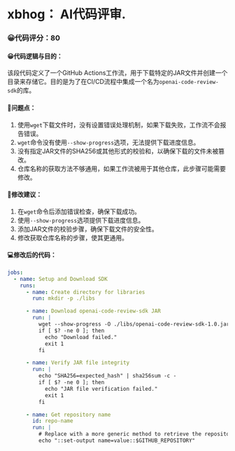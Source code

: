 # xbhog： AI代码评审.
### 😀代码评分：80
#### 😀代码逻辑与目的：
该段代码定义了一个GitHub Actions工作流，用于下载特定的JAR文件并创建一个目录来存储它。目的是为了在CI/CD流程中集成一个名为`openai-code-review-sdk`的库。
#### 🤔问题点：
1. 使用`wget`下载文件时，没有设置错误处理机制，如果下载失败，工作流不会报告错误。
2. `wget`命令没有使用`--show-progress`选项，无法提供下载进度信息。
3. 没有指定JAR文件的SHA256或其他形式的校验和，以确保下载的文件未被篡改。
4. 仓库名称的获取方法不够通用，如果工作流被用于其他仓库，此步骤可能需要修改。
#### 🎯修改建议：
1. 在`wget`命令后添加错误检查，确保下载成功。
2. 使用`--show-progress`选项提供下载进度信息。
3. 添加JAR文件的校验步骤，确保下载文件的安全性。
4. 修改获取仓库名称的步骤，使其更通用。
#### 💻修改后的代码：
```yaml
jobs:
  - name: Setup and Download SDK
    runs:
      - name: Create directory for libraries
        run: mkdir -p ./libs

      - name: Download openai-code-review-sdk JAR
        run: |
          wget --show-progress -O ./libs/openai-code-review-sdk-1.0.jar https://github.com/xbhog/openai-log/releases/download/v1.0/openai-code-review-sdk-1.0.jar
          if [ $? -ne 0 ]; then
            echo "Download failed."
            exit 1
          fi

      - name: Verify JAR file integrity
        run: |
          echo "SHA256=expected_hash" | sha256sum -c -
          if [ $? -ne 0 ]; then
            echo "JAR file verification failed."
            exit 1
          fi

      - name: Get repository name
        id: repo-name
        run: |
          # Replace with a more generic method to retrieve the repository name
          echo "::set-output name=value::$GITHUB_REPOSITORY"
```